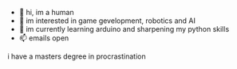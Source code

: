 - 👋 hi, im a human
- 👀 im interested in game gevelopment, robotics and AI
- 🌱 im currently learning arduino and sharpening my python skills
- 📫 emails open

i have a masters degree in procrastination

<!---
Ray861/Ray861 is a ✨ special ✨ repository because its `README.md` (this file) appears on your GitHub profile.
You can click the Preview link to take a look at your changes.
--->
